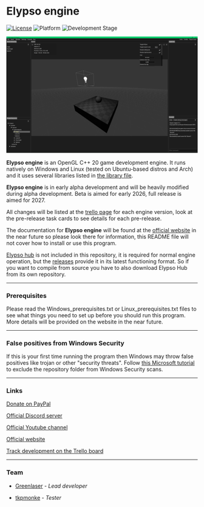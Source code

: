 # Elypso engine

[![License](https://img.shields.io/badge/license-Proprietary-blue)](LICENSE.md)
![Platform](https://img.shields.io/badge/platform-Windows%20%7C%20Linux-brightgreen)
![Development Stage](https://img.shields.io/badge/development-Alpha-yellow)

![Engine screenshot](image.png)

**Elypso engine** is an OpenGL C++ 20 game development engine. It runs natively on Windows and Linux (tested on Ubuntu-based distros and Arch) and it uses several libraries listed in [the library file](LIBRARIES.md).

**Elypso engine** is in early alpha development and will be heavily modified during alpha development. Beta is aimed for early 2026, full release is aimed for 2027.

All changes will be listed at the [trello page](https://trello.com/b/hbt6ebCZ/elypso-engine) for each engine version, look at the pre-release task cards to see details for each pre-release.

The documentation for **Elypso engine** will be found at the [official website](https://elypsoengine.com)  in the near future so please look there for information, this README file will not cover how to install or use this program.

[Elypso hub](https://github.com/Lost-Empire-Entertainment/Elypso-hub) is not included in this repository, it is required for normal engine operation, but the [releases](https://github.com/Lost-Empire-Entertainment/Elypso-engine/releases) provide it in its latest functioning format. So if you want to compile from source you have to also download Elypso Hub from its own repository.
 
---

### Prerequisites

Please read the Windows_prerequisites.txt or Linux_prerequisites.txt files to see what things you need to set up before you should run this program. More details will be provided on the website in the near future.

---

### False positives from Windows Security

If this is your first time running the program then Windows may throw false positives like trojan or other "security threats". Follow [this Microsoft tutorial](https://support.microsoft.com/en-us/windows/add-an-exclusion-to-windows-security-811816c0-4dfd-af4a-47e4-c301afe13b26) to exclude the repository folder from Windows Security scans.

---

### Links

[Donate on PayPal](https://www.paypal.com/donate/?hosted_button_id=QWG8SAYX5TTP6)

[Official Discord server](https://discord.gg/jkvasmTND5)

[Official Youtube channel](https://youtube.com/greenlaser)

[Official website](https://elypsoengine.com)

[Track development on the Trello board](https://trello.com/b/hbt6ebCZ/elypso-engine)

---

### Team

* [Greenlaser](https://github.com/greeenlaser) - *Lead developer*

* [tkpmonke](https://github.com/tkpmonke) - *Tester*
